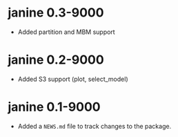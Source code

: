 # janine 0.3-9000

* Added partition and MBM support

# janine 0.2-9000

* Added S3 support (plot, select_model)

# janine 0.1-9000

* Added a `NEWS.md` file to track changes to the package.

